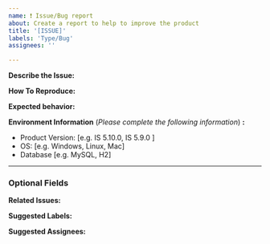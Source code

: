 ```yaml
---
name: ❗️ Issue/Bug report
about: Create a report to help to improve the product
title: '[ISSUE]'
labels: 'Type/Bug'
assignees: ''

---
```


**Describe the Issue:**
<!-- A clear and concise description of what the bug is. If applicable, add screenshots to help explain your problem. -->

**How To Reproduce:**
<!-- Steps to reproduce the behavior. -->

**Expected behavior:**
<!-- A clear and concise description of what you expected to happen. -->

**Environment Information** (_Please complete the following information_) **:**
 - Product Version: [e.g. IS 5.10.0, IS 5.9.0 ]
 - OS: [e.g. Windows, Linux, Mac]
 - Database [e.g. MySQL, H2]

---

### Optional Fields

**Related Issues:**
<!-- Any related issues from this/other repositories-->

**Suggested Labels:**
<!-- Only to be used by non-members -->

**Suggested Assignees:**
<!-- Only to be used by non-members -->
